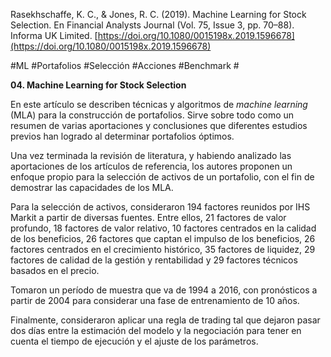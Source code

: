 Rasekhschaffe, K. C., & Jones, R. C. (2019). Machine Learning for Stock Selection. En Financial Analysts Journal (Vol. 75, Issue 3, pp. 70–88). Informa UK Limited. [https://doi.org/10.1080/0015198x.2019.1596678](https://doi.org/10.1080/0015198x.2019.1596678)          

#ML #Portafolios #Selección #Acciones #Benchmark #

**04. Machine Learning for Stock Selection**

En este artículo se describen técnicas y algoritmos de _machine learning_ (MLA) para la construcción de portafolios. Sirve sobre todo como un resumen de varias aportaciones y conclusiones que diferentes estudios previos han logrado al determinar portafolios óptimos.

Una vez terminada la revisión de literatura, y habiendo analizado las aportaciones de los artículos de referencia, los autores proponen un enfoque propio para la selección de activos de un portafolio, con el fin de demostrar las capacidades de los MLA.

Para la selección de activos, consideraron 194 factores reunidos por IHS Markit a partir de diversas fuentes. Entre ellos, 21 factores de valor profundo, 18 factores de valor relativo, 10 factores centrados en la calidad de los beneficios, 26 factores que captan el impulso de los beneficios, 26 factores centrados en el crecimiento histórico, 35 factores de liquidez, 29 factores de calidad de la gestión y rentabilidad y 29 factores técnicos basados en el precio.

Tomaron un período de muestra que va de 1994 a 2016, con pronósticos a partir de 2004 para considerar una fase de entrenamiento de 10 años.

Finalmente, consideraron aplicar una regla de trading tal que dejaron pasar dos días entre la estimación del modelo y la negociación para tener en cuenta el tiempo de ejecución y el ajuste de los parámetros.

           
